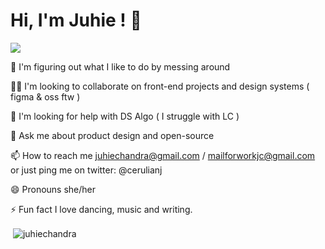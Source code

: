 
# Hi, I'm Juhie ! 👋

![](https://komarev.com/ghpvc/?username=your-github-username&color=blueviolet)

🧠 I'm figuring out what I like to do by messing around

👯‍♀️ I'm looking to collaborate on front-end projects and design systems ( figma & oss ftw )

🤔 I'm looking for help with DS Algo ( I struggle with LC )

💬 Ask me about product design and open-source

📫 How to reach me juhiechandra@gmail.com / mailforworkjc@gmail.com or just ping me on twitter: @cerulianj

😄 Pronouns she/her

⚡️ Fun fact I love dancing, music and writing.

<p>&nbsp;<img align="center" src="https://github-readme-stats.vercel.app/api?username=juhiechandra&show_icons=true&locale=en" alt="juhiechandra" /></p>


